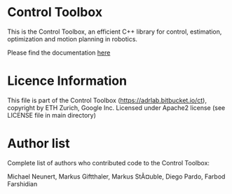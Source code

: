 # Control Toolbox

This is the Control Toolbox, an efficient C++ library for control, estimation, optimization and motion planning in robotics.

Please find the documentation [here](https://adrlab.bitbucket.io/ct)


# Licence Information

This file is part of the Control Toolbox (https://adrlab.bitbucket.io/ct), copyright by ETH Zurich, Google Inc.
Licensed under Apache2 license (see LICENSE file in main directory)


# Author list
Complete list of authors who contributed code to the Control Toolbox:

Michael Neunert,
Markus Giftthaler,
Markus StÃ¤uble,
Diego Pardo,
Farbod Farshidian